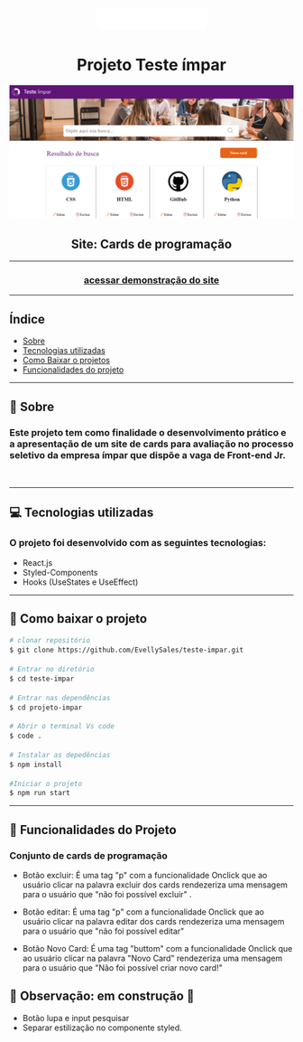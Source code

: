 
<h1 align="center">
<img src="./image/logo.png" />
</h1>

<h1 align="center">Projeto Teste ímpar</h1>
<img src=./image/cardsProgramacao.png>
<h2 align="center">Site: Cards de programação</h2>

---
<h3 align="center">
<a href="https://teste-impar-evellysales.surge.sh/"> acessar demonstração do site</a>
</h3>

---

## Índice
- [Sobre](#-sobre)
- [Tecnologias utilizadas](#-tecnologias-utilizadas)
- [Como Baixar o projetos](#-como-baixar-o-projeto)
- [Funcionalidades do projeto](#-puncionalidades-do-projeto)
---

## 📃 Sobre

### Este projeto tem como finalidade o desenvolvimento prático e a apresentação de um site de cards para avaliação no **processo seletivo da empresa ímpar**  que dispõe a vaga de Front-end Jr.
<br>

---

## 💻 Tecnologias utilizadas

### O projeto foi desenvolvido com as seguintes tecnologias:

* React.js
* Styled-Components
* Hooks (UseStates e UseEffect)

---

## 📂 Como baixar o projeto

```bash
# clonar repositório
$ git clone https://github.com/EvellySales/teste-impar.git

# Entrar no diretório
$ cd teste-impar

# Entrar nas dependências
$ cd projeto-impar

# Abrir o terminal Vs code 
$ code .

# Instalar as depedências
$ npm install

#Iniciar o projeto
$ npm run start
```

---

## 🔗 Funcionalidades do Projeto


### Conjunto de cards de programação 

- Botão excluir:
É uma tag "p" com a funcionalidade Onclick que ao usuário clicar na palavra excluir dos cards rendezeriza uma mensagem para o usuário que "não foi possível excluir" .

- Botão editar:
É uma tag "p" com a funcionalidade Onclick que ao usuário clicar na palavra editar dos cards rendezeriza uma mensagem para o usuário que "não foi possível editar" 

- Botão Novo Card:
É uma tag "buttom" com a funcionalidade Onclick que ao usuário clicar na palavra "Novo Card" rendezeriza uma mensagem para o usuário que "Não foi possível criar novo card!" 

## 📢 Observação: em construção 🚧
-  Botão lupa e input pesquisar 
- Separar estilização no componente styled.